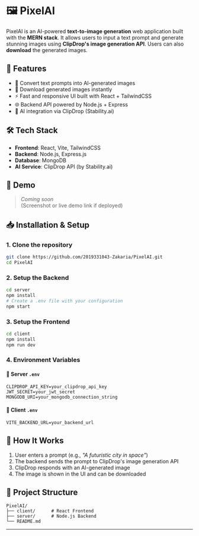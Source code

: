 # 🖼 PixelAI

PixelAI is an AI-powered **text-to-image generation** web application built with the **MERN stack**. It allows users to input a text prompt and generate stunning images using **ClipDrop's image generation API**. Users can also **download** the generated images.

## 🚀 Features

- 🎨 Convert text prompts into AI-generated images
- 💾 Download generated images instantly
- ⚡ Fast and responsive UI built with React + TailwindCSS
- 🌐 Backend API powered by Node.js + Express
- 🧠 AI integration via ClipDrop (Stability.ai)

## 🛠️ Tech Stack

- **Frontend**: React, Vite, TailwindCSS
- **Backend**: Node.js, Express.js
- **Database**: MongoDB
- **AI Service**: ClipDrop API (by Stability.ai)

## 📸 Demo

> _Coming soon_  
(Screenshot or live demo link if deployed)

## 📥 Installation & Setup

### 1. Clone the repository

```bash
git clone https://github.com/2019331043-Zakaria/PixelAI.git
cd PixelAI
```

### 2. Setup the Backend

```bash
cd server
npm install
# Create a .env file with your configuration
npm start
```

### 3. Setup the Frontend

```bash
cd client
npm install
npm run dev
```

### 4. Environment Variables

#### 🔑 Server `.env`

```
CLIPDROP_API_KEY=your_clipdrop_api_key
JWT_SECRET=your_jwt_secret
MONGODB_URI=your_mongodb_connection_string
```

#### 🔑 Client `.env`

```
VITE_BACKEND_URL=your_backend_url
```

## 🧠 How It Works

1. User enters a prompt (e.g., *"A futuristic city in space"*)  
2. The backend sends the prompt to ClipDrop's image generation API  
3. ClipDrop responds with an AI-generated image  
4. The image is shown in the UI and can be downloaded  

## 📂 Project Structure

```
PixelAI/
├── client/      # React Frontend
├── server/      # Node.js Backend
└── README.md
```


---
